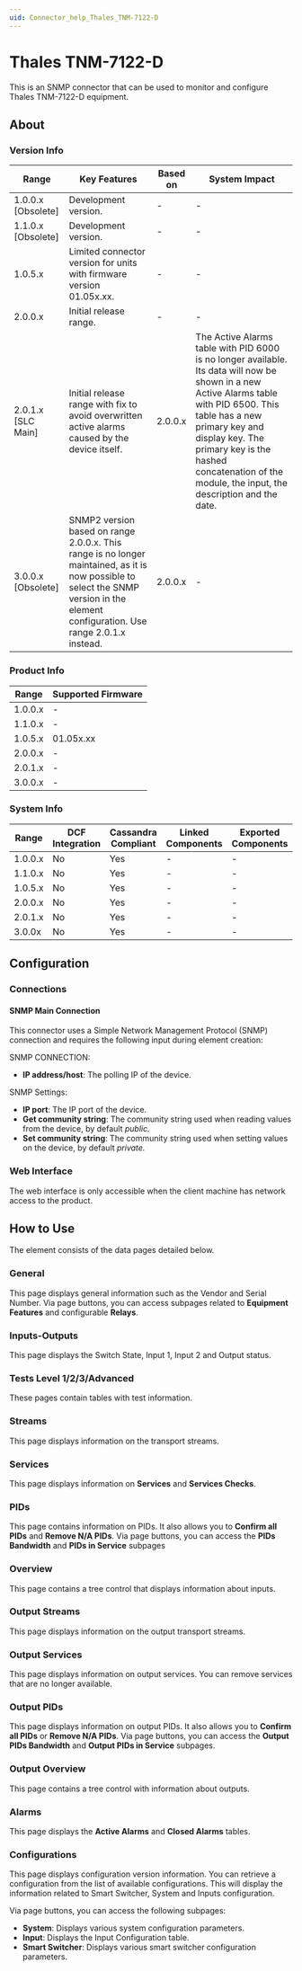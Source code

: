 ```yaml
---
uid: Connector_help_Thales_TNM-7122-D
---
```


# Thales TNM-7122-D

This is an SNMP connector that can be used to monitor and configure Thales TNM-7122-D equipment.

## About

### Version Info

| **Range**            | **Key Features**                                                                                                                                                                    | **Based on** | **System Impact**                                                                                                                                                                                                                                                                          |
|----------------------|-------------------------------------------------------------------------------------------------------------------------------------------------------------------------------------|--------------|--------------------------------------------------------------------------------------------------------------------------------------------------------------------------------------------------------------------------------------------------------------------------------------------|
| 1.0.0.x \[Obsolete\] | Development version.                                                                                                                                                                | \-           | \-                                                                                                                                                                                                                                                                                         |
| 1.1.0.x \[Obsolete\] | Development version.                                                                                                                                                                | \-           | \-                                                                                                                                                                                                                                                                                         |
| 1.0.5.x              | Limited connector version for units with firmware version 01.05x.xx.                                                                                                                   | \-           | \-                                                                                                                                                                                                                                                                                         |
| 2.0.0.x              | Initial release range.                                                                                                                                                              | \-           | \-                                                                                                                                                                                                                                                                                         |
| 2.0.1.x \[SLC Main\] | Initial release range with fix to avoid overwritten active alarms caused by the device itself.                                                                                      | 2.0.0.x      | The Active Alarms table with PID 6000 is no longer available. Its data will now be shown in a new Active Alarms table with PID 6500. This table has a new primary key and display key. The primary key is the hashed concatenation of the module, the input, the description and the date. |
| 3.0.0.x \[Obsolete\] | SNMP2 version based on range 2.0.0.x. This range is no longer maintained, as it is now possible to select the SNMP version in the element configuration. Use range 2.0.1.x instead. | 2.0.0.x      | \-                                                                                                                                                                                                                                                                                         |

### Product Info

| Range     | Supported Firmware     |
|-----------|------------------------|
| 1.0.0.x   | \-                     |
| 1.1.0.x   | \-                     |
| 1.0.5.x   | 01.05x.xx              |
| 2.0.0.x   | \-                     |
| 2.0.1.x   | \-                     |
| 3.0.0.x   | \-                     |

### System Info

| Range     | DCF Integration     | Cassandra Compliant     | Linked Components     | Exported Components     |
|-----------|---------------------|-------------------------|-----------------------|-------------------------|
| 1.0.0.x   | No                  | Yes                     | \-                    | \-                      |
| 1.1.0.x   | No                  | Yes                     | \-                    | \-                      |
| 1.0.5.x   | No                  | Yes                     | \-                    | \-                      |
| 2.0.0.x   | No                  | Yes                     | \-                    | \-                      |
| 2.0.1.x   | No                  | Yes                     | \-                    | \-                      |
| 3.0.0x    | No                  | Yes                     | \-                    | \-                      |

## Configuration

### Connections

#### SNMP Main Connection

This connector uses a Simple Network Management Protocol (SNMP) connection and requires the following input during element creation:

SNMP CONNECTION:

- **IP address/host**: The polling IP of the device.

SNMP Settings:

- **IP port**: The IP port of the device.
- **Get community string**: The community string used when reading values from the device, by default *public.*
- **Set community string**: The community string used when setting values on the device, by default *private.*

### Web Interface

The web interface is only accessible when the client machine has network access to the product.

## How to Use

The element consists of the data pages detailed below.

### General

This page displays general information such as the Vendor and Serial Number. Via page buttons, you can access subpages related to **Equipment Features** and configurable **Relays**.

### Inputs-Outputs

This page displays the Switch State, Input 1, Input 2 and Output status.

### Tests Level 1/2/3/Advanced

These pages contain tables with test information.

### Streams

This page displays information on the transport streams.

### Services

This page displays information on **Services** and **Services Checks**.

### PIDs

This page contains information on PIDs. It also allows you to **Confirm all PIDs** and **Remove N/A PIDs**. Via page buttons, you can access the **PIDs Bandwidth** and **PIDs in Service** subpages

### Overview

This page contains a tree control that displays information about inputs.

### Output Streams

This page displays information on the output transport streams.

### Output Services

This page displays information on output services. You can remove services that are no longer available.

### Output PIDs

This page displays information on output PIDs. It also allows you to **Confirm all PIDs** or **Remove N/A PIDs**. Via page buttons, you can access the **Output PIDs Bandwidth** and **Output PIDs in Service** subpages.

### Output Overview

This page contains a tree control with information about outputs.

### Alarms

This page displays the **Active Alarms** and **Closed Alarms** tables.

### Configurations

This page displays configuration version information. You can retrieve a configuration from the list of available configurations. This will display the information related to Smart Switcher, System and Inputs configuration.

Via page buttons, you can access the following subpages:

- **System**: Displays various system configuration parameters.
- **Input**: Displays the Input Configuration table.
- **Smart Switcher**: Displays various smart switcher configuration parameters.
